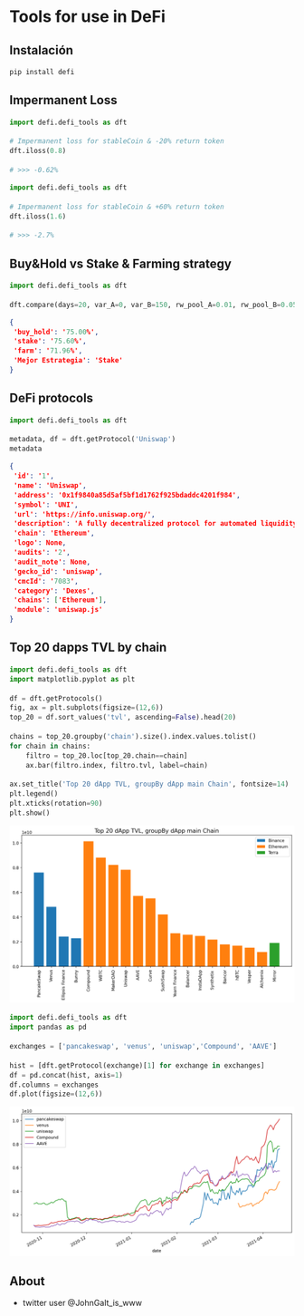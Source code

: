 # Tools for use in DeFi

## Instalación


```sh
pip install defi
```


## Impermanent Loss

```python
import defi.defi_tools as dft

# Impermanent loss for stableCoin & -20% return token 
dft.iloss(0.8)

# >>> -0.62%

```



```python
import defi.defi_tools as dft

# Impermanent loss for stableCoin & +60% return token 
dft.iloss(1.6)

# >>> -2.7%

```



## Buy&Hold vs Stake & Farming strategy


```python
import defi.defi_tools as dft

dft.compare(days=20, var_A=0, var_B=150, rw_pool_A=0.01, rw_pool_B=0.05, rw_pool_AB=0.2, fees_AB=0.01)
```

```json
{
 'buy_hold': '75.00%',
 'stake': '75.60%',
 'farm': '71.96%',
 'Mejor Estrategia': 'Stake'
}
```



## DeFi protocols


```python
import defi.defi_tools as dft

metadata, df = dft.getProtocol('Uniswap')
metadata
```

```json
{
 'id': '1',
 'name': 'Uniswap',
 'address': '0x1f9840a85d5af5bf1d1762f925bdaddc4201f984',
 'symbol': 'UNI',
 'url': 'https://info.uniswap.org/',
 'description': 'A fully decentralized protocol for automated liquidity provision on Ethereum.\r\n',
 'chain': 'Ethereum',
 'logo': None,
 'audits': '2',
 'audit_note': None,
 'gecko_id': 'uniswap',
 'cmcId': '7083',
 'category': 'Dexes',
 'chains': ['Ethereum'],
 'module': 'uniswap.js'
}
```



## Top 20 dapps TVL by chain

```python
import defi.defi_tools as dft
import matplotlib.pyplot as plt

df = dft.getProtocols()
fig, ax = plt.subplots(figsize=(12,6))
top_20 = df.sort_values('tvl', ascending=False).head(20)

chains = top_20.groupby('chain').size().index.values.tolist()
for chain in chains:
    filtro = top_20.loc[top_20.chain==chain]
    ax.bar(filtro.index, filtro.tvl, label=chain)

ax.set_title('Top 20 dApp TVL, groupBy dApp main Chain', fontsize=14)
plt.legend()
plt.xticks(rotation=90)
plt.show()
```
<img src="images/top20_dapps.png" with=600>



```python
import defi.defi_tools as dft
import pandas as pd

exchanges = ['pancakeswap', 'venus', 'uniswap','Compound', 'AAVE']

hist = [dft.getProtocol(exchange)[1] for exchange in exchanges]
df = pd.concat(hist, axis=1)
df.columns = exchanges
df.plot(figsize=(12,6))
```
<img src="images/main_dapps.png" with=600>




## About

- twitter user @JohnGalt_is_www